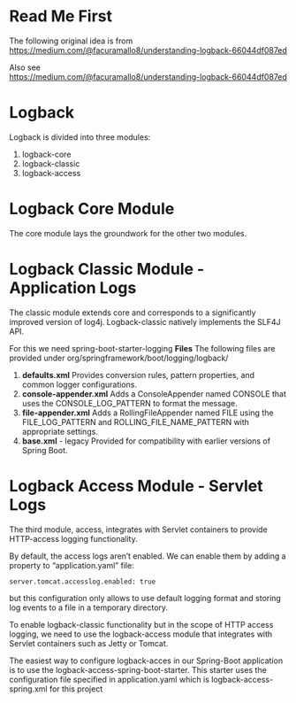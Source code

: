 # Read Me First

The following original idea is from  
https://medium.com/@facuramallo8/understanding-logback-66044df087ed

Also see  
https://medium.com/@facuramallo8/understanding-logback-66044df087ed

# Logback

Logback is divided into three modules:

1. logback-core
2. logback-classic
3. logback-access

# Logback Core Module

The core module lays the groundwork for the other two modules.

# Logback Classic Module - Application Logs

The classic module extends core and corresponds to a significantly improved version of log4j. Logback-classic
natively implements the SLF4J API.

For this we need spring-boot-starter-logging
**Files**
The following files are provided under org/springframework/boot/logging/logback/

1. **defaults.xml**
   Provides conversion rules, pattern properties, and common logger configurations.
2. **console-appender.xml**
   Adds a ConsoleAppender named CONSOLE that uses the CONSOLE_LOG_PATTERN to format the message.
3. **file-appender.xml**
   Adds a RollingFileAppender named FILE using the FILE_LOG_PATTERN and ROLLING_FILE_NAME_PATTERN with appropriate
   settings.
4. **base.xml** - legacy
   Provided for compatibility with earlier versions of Spring Boot.

# Logback Access Module - Servlet Logs

The third module, access, integrates with Servlet containers to provide HTTP-access logging functionality.

By default, the access logs aren’t enabled. We can enable them by adding a property to “application.yaml” file:

```
server.tomcat.accesslog.enabled: true
```

but this configuration only allows to use default logging format and storing log events to a file in a temporary
directory.

To enable logback-classic functionality but in the scope of HTTP access logging, we need to use the logback-access
module
that integrates with Servlet containers such as Jetty or Tomcat.

The easiest way to configure logback-acces in our Spring-Boot application is to use the
logback-access-spring-boot-starter. This starter uses the configuration file specified in application.yaml which is
logback-access-spring.xml for this project
